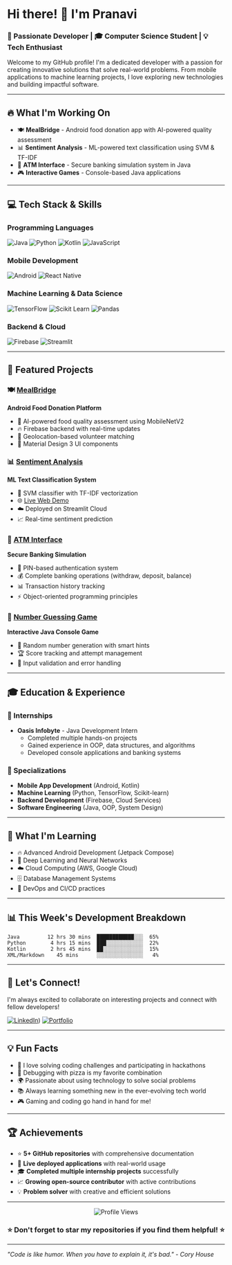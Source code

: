 # Hi there! 👋 I'm Pranavi

### 🚀 Passionate Developer | 🎓 Computer Science Student | 💡 Tech Enthusiast

Welcome to my GitHub profile! I'm a dedicated developer with a passion for creating innovative solutions that solve real-world problems. From mobile applications to machine learning projects, I love exploring new technologies and building impactful software.

---

## 🔥 What I'm Working On

- 🍽️ **MealBridge** - Android food donation app with AI-powered quality assessment
- 📊 **Sentiment Analysis** - ML-powered text classification using SVM & TF-IDF
- 🏧 **ATM Interface** - Secure banking simulation system in Java
- 🎮 **Interactive Games** - Console-based Java applications

---

## 💻 Tech Stack & Skills

### Programming Languages
![Java](https://img.shields.io/badge/Java-ED8B00?style=for-the-badge&logo=java&logoColor=white)
![Python](https://img.shields.io/badge/Python-3776AB?style=for-the-badge&logo=python&logoColor=white)
![Kotlin](https://img.shields.io/badge/Kotlin-7F52FF?style=for-the-badge&logo=kotlin&logoColor=white)
![JavaScript](https://img.shields.io/badge/JavaScript-F7DF1E?style=for-the-badge&logo=javascript&logoColor=black)

### Mobile Development
![Android](https://img.shields.io/badge/Android-3DDC84?style=for-the-badge&logo=android&logoColor=white)
![React Native](https://img.shields.io/badge/React_Native-20232A?style=for-the-badge&logo=react&logoColor=61DAFB)

### Machine Learning & Data Science
![TensorFlow](https://img.shields.io/badge/TensorFlow-FF6F00?style=for-the-badge&logo=tensorflow&logoColor=white)
![Scikit Learn](https://img.shields.io/badge/scikit--learn-F7931E?style=for-the-badge&logo=scikit-learn&logoColor=white)
![Pandas](https://img.shields.io/badge/pandas-150458?style=for-the-badge&logo=pandas&logoColor=white)

### Backend & Cloud
![Firebase](https://img.shields.io/badge/Firebase-FFCA28?style=for-the-badge&logo=firebase&logoColor=black)
![Streamlit](https://img.shields.io/badge/Streamlit-FF4B4B?style=for-the-badge&logo=streamlit&logoColor=white)

---

## 🌟 Featured Projects

### 🍽️ [MealBridge](https://github.com/Pranavi1609/MealBridge)
**Android Food Donation Platform**
- 🤖 AI-powered food quality assessment using MobileNetV2
- 🔥 Firebase backend with real-time updates
- 📍 Geolocation-based volunteer matching
- 🎨 Material Design 3 UI components

### 📊 [Sentiment Analysis](https://github.com/Pranavi1609/Sentiment_Analysis)
**ML Text Classification System**
- 🧠 SVM classifier with TF-IDF vectorization
- 🌐 [Live Web Demo](https://sentimentanalysis-jr3gnt8dyyjr95wvpgpeyl.streamlit.app/)
- ☁️ Deployed on Streamlit Cloud
- 📈 Real-time sentiment prediction

### 🏧 [ATM Interface](https://github.com/Pranavi1609/oibsip_taskno3)
**Secure Banking Simulation**
- 🔐 PIN-based authentication system
- 💰 Complete banking operations (withdraw, deposit, balance)
- 📊 Transaction history tracking
- ⚡ Object-oriented programming principles

### 🎲 [Number Guessing Game](https://github.com/Pranavi1609/oibsip_taskno2)
**Interactive Java Console Game**
- 🎯 Random number generation with smart hints
- 🏆 Score tracking and attempt management
- 🔄 Input validation and error handling

---

## 🎓 Education & Experience

### 🏢 Internships
- **Oasis Infobyte** - Java Development Intern
  - Completed multiple hands-on projects
  - Gained experience in OOP, data structures, and algorithms
  - Developed console applications and banking systems

### 🎯 Specializations
- **Mobile App Development** (Android, Kotlin)
- **Machine Learning** (Python, TensorFlow, Scikit-learn)
- **Backend Development** (Firebase, Cloud Services)
- **Software Engineering** (Java, OOP, System Design)

---

## 🌱 What I'm Learning

- 🔥 Advanced Android Development (Jetpack Compose)
- 🧠 Deep Learning and Neural Networks
- ☁️ Cloud Computing (AWS, Google Cloud)
- 🗄️ Database Management Systems
- 🚀 DevOps and CI/CD practices

---

## 📊 This Week's Development Breakdown

```text
Java         12 hrs 30 mins  ████████████░░░  65%
Python        4 hrs 15 mins  ███░░░░░░░░░░░░  22%
Kotlin        2 hrs 45 mins  ██░░░░░░░░░░░░░  15%
XML/Markdown    45 mins      ░░░░░░░░░░░░░░░   4%
```

---

## 🤝 Let's Connect!

I'm always excited to collaborate on interesting projects and connect with fellow developers!

[![LinkedIn](https://img.shields.io/badge/LinkedIn-0077B5?style=for-the-badge&logo=linkedin&logoColor=white)](https://www.linkedin.com/in/bahadursha-sai-pranavi-740735257/))
[![Portfolio](https://img.shields.io/badge/Portfolio-FF5722?style=for-the-badge&logo=google-chrome&logoColor=white)](https://pranavi1609.github.io)

---

## 💡 Fun Facts

- 🎯 I love solving coding challenges and participating in hackathons
- 🍕 Debugging with pizza is my favorite combination
- 🌍 Passionate about using technology to solve social problems
- 📚 Always learning something new in the ever-evolving tech world
- 🎮 Gaming and coding go hand in hand for me!

---

## 🏆 Achievements

- ⭐ **5+ GitHub repositories** with comprehensive documentation
- 🚀 **Live deployed applications** with real-world usage
- 🎓 **Completed multiple internship projects** successfully
- 📈 **Growing open-source contributor** with active contributions
- 💡 **Problem solver** with creative and efficient solutions

---

<div align="center">
  <img src="https://komarev.com/ghpvc/?username=Pranavi1609&color=brightgreen&style=flat-square" alt="Profile Views" />
</div>

<div align="center">
  <h3>⭐ Don't forget to star my repositories if you find them helpful! ⭐</h3>
</div>

---

*"Code is like humor. When you have to explain it, it's bad." - Cory House*
